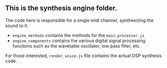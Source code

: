 ## This is the synthesis engine folder.

The code here is responsible for a single midi channel, synthesizing the sound to it.

- `engine_methods` contains the methods for the `main_processor.js`
- `engine_components` contains the various digital signal processing functions such as the wavetable oscillator, low
  pass filter, etc.

For those interested, `render_voice.js` file contains the actual DSP synthesis code.